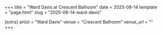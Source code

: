 +++
title = "Ward Davis at Crescent Ballroom"
date = 2025-08-14
template = "page.html"
slug = "2025-08-14-ward-davis"

[extra]
artist = "Ward Davis"
venue = "Crescent Ballroom"
venue_url = ""
+++
